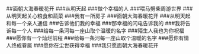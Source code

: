 ##面朝大海春暖花开
###从明天起
###做个幸福的人
###喂马劈柴周游世界 
###从明天起关心粮食和蔬菜
###我有一所房子 
###面朝大海春暖花开
###从明天起和每一个亲人通信 
###告诉他们我的幸福
###那幸福的闪电告诉我的 
###我将告诉每一个人
###给每一条河每一座山取个温暖的名字
###陌生人我也为你祝福
###愿你有一个灿烂前程
###给每一条河每一座山取个温暖的名字
###愿你有情人终成眷属
###愿你在尘世获得幸福
###我只愿面朝大海春暖花开
